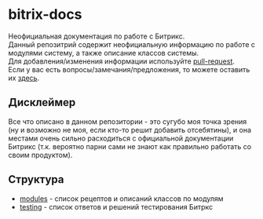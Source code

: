 # bitrix-docs
Неофициальная документация по работе с Битрикс.  
Данный репозитрий содержит неофициальную информацию по работе с модулями систему, а также описание классов системы.  
Для добавления/изменения информации используйте [pull-request](https://github.com/irpsv/bitrix-docs/pull/new/master).  
Если у вас есть вопросы/замечания/предложения, то можете оставить их [здесь](https://github.com/irpsv/bitrix-docs/issues). 

## Дисклеймер

Все что описано в данном репозитории - это сугубо моя точка зрения (ну и возможно не моя, если кто-то решит добавить отсебятины), и она местами очень сильно расходиться с официальной документации Битрикс (т.к. вероятно парни сами не знают как правильно работать со своим продуктом).

## Структура

- [modules](modules/) - список рецептов и описаний классов по модулям
- [testing](testing/) - список ответов и решений тестирования Битркс
